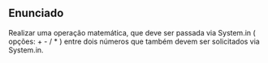 ## Enunciado

Realizar uma operação matemática, que deve ser passada via System.in ( opções: + - / * ) entre dois números que também devem ser solicitados via System.in.
